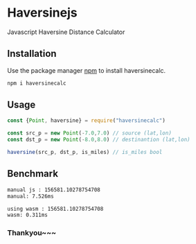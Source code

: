 
# Haversinejs
Javascript Haversine Distance Calculator

## Installation

Use the package manager [npm](https://www.npmjs.com/) to install haversinecalc.

```bash
npm i haversinecalc
```

## Usage

```javascript
const {Point, haversine} = require("haversinecalc")

const src_p = new Point(-7.0,7.0) // source (lat,lon)
const dst_p = new Point(-8.0,8.0) // destinantion (lat,lon)

haversine(src_p, dst_p, is_miles) // is_miles bool
```

## Benchmark
```bash
manual js : 156581.10278754708
manual: 7.526ms

using wasm : 156581.10278754708
wasm: 0.311ms
```

### Thankyou~~~
